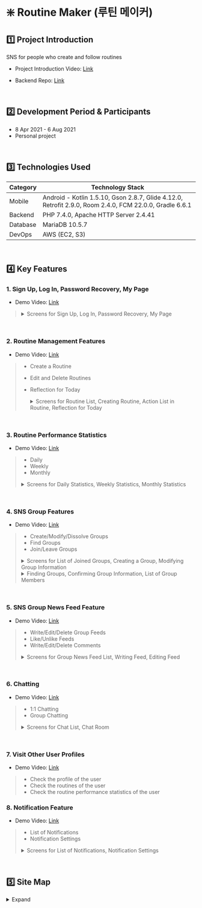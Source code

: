# ❇️ Routine Maker (루틴 메이커)

## 1️⃣ Project Introduction

SNS for people who create and follow routines

- Project Introduction Video: [Link](https://youtu.be/geaqyEtG8P8)

- Backend Repo: [Link](https://github.com/seahahn/rtmaker_back)

<br/>

## 2️⃣ Development Period & Participants

- 8 Apr 2021 - 6 Aug 2021
- Personal project

<br/>

## 3️⃣ Technologies Used

| Category | Technology Stack                                                                                        |
| -------- | ------------------------------------------------------------------------------------------------------- |
| Mobile   | Android - Kotlin 1.5.10, Gson 2.8.7, Glide 4.12.0, Retrofit 2.9.0, Room 2.4.0, FCM 22.0.0, Gradle 6.6.1 |
| Backend  | PHP 7.4.0, Apache HTTP Server 2.4.41                                                                    |
| Database | MariaDB 10.5.7                                                                                          |
| DevOps   | AWS (EC2, S3)                                                                                           |

<br/>

## 4️⃣ Key Features

### 1. Sign Up, Log In, Password Recovery, My Page

- Demo Video: [Link](https://youtu.be/Naww_XSVQB8)

<blockquote>
<details>
  <summary>Screens for Sign Up, Log In, Password Recovery, My Page</summary><br/>

![image](https://user-images.githubusercontent.com/73585246/162231556-89b326d2-a70b-43f1-99b6-b4d031092b3b.png)

</details>
</blockquote>

<br/>

### 2. Routine Management Features

- Demo Video: [Link](https://youtu.be/xixGrUD8dS4)

<blockquote>

- Create a Routine
- Edit and Delete Routines
- Reflection for Today
  <details>
    <summary>Screens for Routine List, Creating Routine, Action List in Routine, Reflection for Today</summary><br/>

  ![image](https://user-images.githubusercontent.com/73585246/162232252-61f2c0f2-f0d4-40a1-b9bc-a1db9517e1a5.png)
  </details>
  </blockquote>

<br/>

### 3. Routine Performance Statistics

- Demo Video: [Link](https://www.youtube.com/watch?v=0GBIboB5daA)

<blockquote>

- Daily
- Weekly
- Monthly

<details>
  <summary>Screens for Daily Statistics, Weekly Statistics, Monthly Statistics</summary><br/>

![image](https://user-images.githubusercontent.com/73585246/162232962-a13dc31c-ba67-450b-b3ac-355116c0199c.png)

</details>
</blockquote>

<br/>

### 4. SNS Group Features

- Demo Video: [Link](https://youtu.be/YfuWVnGMZ-s)

<blockquote>

- Create/Modify/Dissolve Groups
- Find Groups
- Join/Leave Groups

<details>
  <summary>Screens for List of Joined Groups, Creating a Group, Modifying Group Information</summary><br/>

![image](https://user-images.githubusercontent.com/73585246/162234920-10c1474d-a1b8-4c08-8058-245b8c03d9ba.png)

</details>
<details>
  <summary>Finding Groups, Confirming Group Information, List of Group Members</summary><br/>

![image](https://user-images.githubusercontent.com/73585246/162235269-fa3e7f42-99da-4e3e-aa72-9b6021af6b75.png)

</details>
</blockquote>

<br/>

### 5. SNS Group News Feed Feature

- Demo Video: [Link](https://youtu.be/hIO9ht5OzpY)

<blockquote>

- Write/Edit/Delete Group Feeds
- Like/Unlike Feeds
- Write/Edit/Delete Comments

<details>
  <summary>Screens for Group News Feed List, Writing Feed, Editing Feed</summary><br/>

![image](https://user-images.githubusercontent.com/73585246/162247806-4841b0ed-93a6-4289-8bb6-636e5149db4d.png)

</details>
</blockquote>

<br/>

### 6. Chatting

- Demo Video: [Link](https://youtu.be/jV_evY0thh4)

<blockquote>

- 1:1 Chatting
- Group Chatting

<details>
  <summary>Screens for Chat List, Chat Room</summary><br/>

![image](https://user-images.githubusercontent.com/73585246/162248446-79819ff7-10f9-43a4-b434-8ad03c0e6b36.png)

</details>
</blockquote>

<br/>

### 7. Visit Other User Profiles

- Demo Video: [Link](https://youtu.be/oZdAco1wVuQ)

<blockquote>

- Check the profile of the user
- Check the routines of the user
- Check the routine performance statistics of the user

</blockquote>

### 8. Notification Feature

- Demo Video: [Link](https://youtu.be/Fkbdq0QCX1U)

<blockquote>

- List of Notifications
- Notification Settings

<details>
  <summary>Screens for List of Notifications, Notification Settings</summary><br/>

![image](https://user-images.githubusercontent.com/73585246/162248950-0355b1a0-ff28-454d-b476-30a3ec208656.png)

</details>
</blockquote>

<br/>

## 5️⃣ Site Map

<details>
  <summary>Expand</summary><br/>

![image](https://user-images.githubusercontent.com/73585246/162989638-524a8d93-7871-4d37-ae40-2a2282587389.png)

</details>
